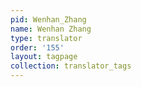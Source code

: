 ```yaml
---
pid: Wenhan_Zhang
name: Wenhan Zhang
type: translator
order: '155'
layout: tagpage
collection: translator_tags
---
```

